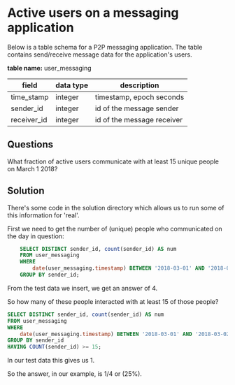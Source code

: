 # Active users on a messaging application

Below is a table schema for a P2P messaging application. The table contains
send/receive message data for the application's users.

**table name:** user_messaging

| field | data type | description |
|-------|-----------|-------------|
| time_stamp | integer | timestamp, epoch seconds |
| sender_id | integer | id of the message sender |
| receiver_id | integer | id of the message receiver |

## Questions

What fraction of active users communicate with at least 15 unique people on March 1 2018?

## Solution

There's some code in the solution directory which allows us to run some of this
information for 'real'.

First we need to get the number of (unique) people who communicated on the day
in question:

```sql
    SELECT DISTINCT sender_id, count(sender_id) AS num
    FROM user_messaging
    WHERE
        date(user_messaging.timestamp) BETWEEN '2018-03-01' AND '2018-03-02'
	GROUP BY sender_id;
```

From the test data we insert, we get an answer of 4.

So how many of these people interacted with at least 15 of those people?

```sql
SELECT DISTINCT sender_id, count(sender_id) AS num
FROM user_messaging
WHERE
    date(user_messaging.timestamp) BETWEEN '2018-03-01' AND '2018-03-02'
GROUP BY sender_id
HAVING COUNT(sender_id) >= 15;
```

In our test data this gives us 1.

So the answer, in our example, is 1/4 or (25%).
